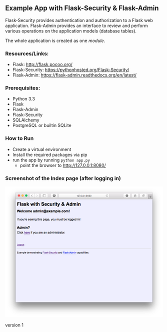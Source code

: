 ## Example App with Flask-Security & Flask-Admin
  
Flask-Security provides authentication and authorization to a Flask web application. Flask-Admin provides an interface to review and perform various operations on the application models (database tables).

The whole application is created as one _module_. 

### Resources/Links:

- Flask: http://flask.pocoo.org/
- Flask-Security: https://pythonhosted.org/Flask-Security/
- Flask-Admin: https://flask-admin.readthedocs.org/en/latest/

### Prerequisites:

- Python 3.3
- Flask
- Flask-Admin
- Flask-Security
- SQLAlchemy
- PostgreSQL or builtin SQLite


### How to Run

- Create a virtual environment
- Install the required packages via pip
- run the app by running `python app.py`
  - point the browser to http://127.0.0.1:8080/


### Screenshot of the Index page (after logging in)

![Screenshot of the app; post-login](flask-security-admin-app-v1.png)

version 1
